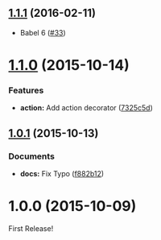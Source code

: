 <a name="1.1.1"></a>
## [1.1.1](https://github.com/moqada/flux-simple-action-creator/compare/v1.1.0...v1.1.1) (2016-02-11)


- Babel 6 ([#33](https://github.com/moqada/flux-simple-action-creator/pull/33))



<a name="1.1.0"></a>
# [1.1.0](https://github.com/moqada/flux-simple-action-creator/compare/v1.0.1...v1.1.0) (2015-10-14)


### Features

* **action:** Add action decorator ([7325c5d](https://github.com/moqada/flux-simple-action-creator/commit/7325c5d))



<a name="1.0.1"></a>
## [1.0.1](https://github.com/moqada/flux-simple-action-creator/compare/v1.0.0...v1.0.1) (2015-10-13)


### Documents

* **docs:** Fix Typo ([f882b12](https://github.com/moqada/flux-simple-action-creator/commit/f882b12))



<a name="1.0.0"></a>
# 1.0.0 (2015-10-09)


First Release!

